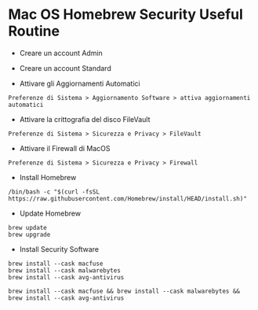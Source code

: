 # Mac OS Homebrew Security Useful Routine

 - Creare un account Admin

 - Creare un account Standard

 - Attivare gli Aggiornamenti Automatici

```
Preferenze di Sistema > Aggiornamento Software > attiva aggiornamenti automatici
```

 - Attivare la crittografia del disco FileVault

```
Preferenze di Sistema > Sicurezza e Privacy > FileVault
```
 - Attivare il Firewall di MacOS

```
Preferenze di Sistema > Sicurezza e Privacy > Firewall
```

 - Install Homebrew

```
/bin/bash -c "$(curl -fsSL https://raw.githubusercontent.com/Homebrew/install/HEAD/install.sh)"
```

 - Update Homebrew

```
brew update
brew upgrade
```

 - Install Security Software

```
brew install --cask macfuse
brew install --cask malwarebytes
brew install --cask avg-antivirus
```

```
brew install --cask macfuse && brew install --cask malwarebytes && brew install --cask avg-antivirus
```
